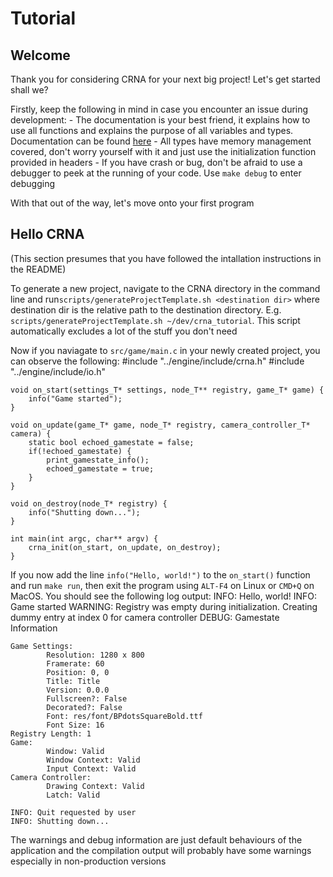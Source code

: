 # Tutorial

## Welcome
Thank you for considering CRNA for your next big project! Let's get started shall we?

Firstly, keep the following in mind in case you encounter an issue during development:
    - The documentation is your best friend, it explains how to use all functions and explains the purpose of all variables and types. Documentation can be found [here](https://th3t3chn0g1t.github.io/CRNA)
    - All types have memory management covered, don't worry yourself with it and just use the initialization function provided in headers
    - If you have crash or bug, don't be afraid to use a debugger to peek at the running of your code. Use ```make debug``` to enter debugging

With that out of the way, let's move onto your first program

## Hello CRNA
(This section presumes that you have followed the intallation instructions in the README)

To generate a new project, navigate to the CRNA directory in the command line and run```scripts/generateProjectTemplate.sh <destination dir>``` where destination dir is the relative path to the destination directory. E.g. ```scripts/generateProjectTemplate.sh ~/dev/crna_tutorial```. This script automatically excludes a lot of the stuff you don't need

Now if you naviagate to ```src/game/main.c``` in your newly created project, you can observe the following:
    #include "../engine/include/crna.h"
    #include "../engine/include/io.h"

    void on_start(settings_T* settings, node_T** registry, game_T* game) {
        info("Game started");
    }

    void on_update(game_T* game, node_T* registry, camera_controller_T* camera) {
        static bool echoed_gamestate = false;
        if(!echoed_gamestate) {
            print_gamestate_info();
            echoed_gamestate = true;
        }
    }

    void on_destroy(node_T* registry) {
        info("Shutting down...");
    }

    int main(int argc, char** argv) {
        crna_init(on_start, on_update, on_destroy);
    }

If you now add the line ```info("Hello, world!")``` to the ```on_start()``` function and run ```make run```, then exit the program using ```ALT-F4``` on Linux or ```CMD+Q``` on MacOS. You should see the following log output:
    INFO: Hello, world!
    INFO: Game started
    WARNING: Registry was empty during initialization. Creating dummy entry at index 0 for camera controller
    DEBUG: Gamestate Information

    Game Settings:
            Resolution: 1280 x 800
            Framerate: 60
            Position: 0, 0
            Title: Title
            Version: 0.0.0
            Fullscreen?: False
            Decorated?: False
            Font: res/font/BPdotsSquareBold.ttf
            Font Size: 16
    Registry Length: 1
    Game:
            Window: Valid
            Window Context: Valid
            Input Context: Valid
    Camera Controller:
            Drawing Context: Valid
            Latch: Valid

    INFO: Quit requested by user
    INFO: Shutting down...

The warnings and debug information are just default behaviours of the application and the compilation output will probably have some warnings especially in non-production versions
